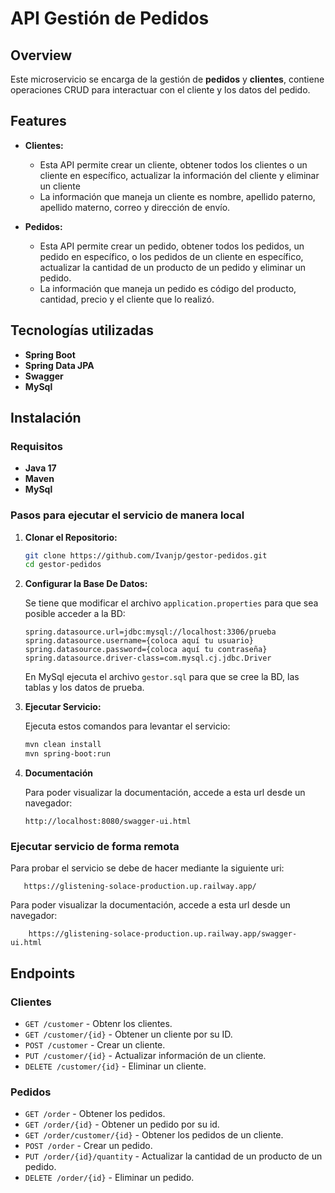 # API Gestión de Pedidos

## Overview

Este microservicio se encarga de la gestión de **pedidos** y **clientes**, contiene operaciones CRUD para interactuar con el cliente y los datos del pedido.


## Features

- **Clientes:**
  - Esta API permite crear un cliente, obtener todos los clientes o un cliente en específico, actualizar la información del cliente y eliminar un cliente
  - La información que maneja un cliente es nombre, apellido paterno, apellido materno, correo y dirección de envío.
  
- **Pedidos:**
  - Esta API permite crear un pedido, obtener todos los pedidos, un pedido en específico, o los pedidos de un cliente en específico, actualizar la cantidad de un producto de
    un pedido y eliminar un pedido.
  - La información que maneja un pedido es código del producto, cantidad, precio y el cliente que lo realizó.

## Tecnologías utilizadas

- **Spring Boot**
- **Spring Data JPA**
- **Swagger**
- **MySql**

## Instalación

### Requisitos

- **Java 17**
- **Maven**
- **MySql**

### Pasos para ejecutar el servicio de manera local

1. **Clonar el Repositorio:**

    ```bash
    git clone https://github.com/Ivanjp/gestor-pedidos.git
    cd gestor-pedidos
    ```

2. **Configurar la Base De Datos:**

   Se tiene que modificar el archivo `application.properties` para que sea posible acceder a la BD:

    ```properties
    spring.datasource.url=jdbc:mysql://localhost:3306/prueba
    spring.datasource.username={coloca aquí tu usuario}
    spring.datasource.password={coloca aquí tu contraseña}
    spring.datasource.driver-class=com.mysql.cj.jdbc.Driver
    ```

    En MySql ejecuta el archivo `gestor.sql` para que se cree la BD, las tablas y los datos de prueba.

3. **Ejecutar Servicio:**

   Ejecuta estos comandos para levantar el servicio:

    ```bash
    mvn clean install
    mvn spring-boot:run
    ```

4. **Documentación**

    Para poder visualizar la documentación, accede a esta url desde un navegador:

    ```
    http://localhost:8080/swagger-ui.html
    ```

### Ejecutar servicio de forma remota

Para probar el servicio se debe de hacer mediante la siguiente uri:

 ```
    https://glistening-solace-production.up.railway.app/
  ```
Para poder visualizar la documentación, accede a esta url desde un navegador:

```
    https://glistening-solace-production.up.railway.app/swagger-ui.html
  ```

## Endpoints

### Clientes

- `GET /customer` - Obtenr los clientes.
- `GET /customer/{id}` - Obtener un cliente por su ID.
- `POST /customer` - Crear un cliente.
- `PUT /customer/{id}` - Actualizar información de un cliente.
- `DELETE /customer/{id}` - Eliminar un cliente.

### Pedidos

- `GET /order` - Obtener los pedidos.
- `GET /order/{id}` - Obtener un pedido por su id.
- `GET /order/customer/{id}` - Obtener los pedidos de un cliente.
- `POST /order` - Crear un pedido.
- `PUT /order/{id}/quantity` - Actualizar la cantidad de un producto de un pedido.
- `DELETE /order/{id}` - Eliminar un pedido.
